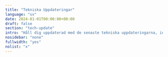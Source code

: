 ```yaml
---
title: "Tekniska Uppdateringar"
language: "sv"
date: 2024-01-01T00:00:00+00:00
draft: false
section: "tech-update"
intro: "Håll dig uppdaterad med de senaste tekniska uppdateringarna, infrastruktursförändringar och utvecklingsinsikterna från Safespring."
nosidebar: "none"
fullwidth: "yes"
nolist: "x"
---
```

